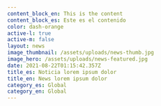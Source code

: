 ```yaml
---
content_block_en: This is the content
content_block_es: Este es el contenido
color: dash-orange
active-l: true
active-m: false
layout: news
image_thumbnail: /assets/uploads/news-thumb.jpg
image_hero: /assets/uploads/news-featured.jpg
date: 2021-08-22T01:15:42.357Z
title_es: Noticia lorem ipsum dolor
title_en: News lorem ipsum dolor
category_es: Global
category_en: Global
---
```

